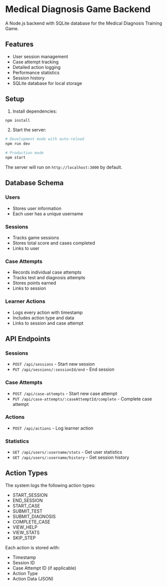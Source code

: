 # Medical Diagnosis Game Backend

A Node.js backend with SQLite database for the Medical Diagnosis Training Game.

## Features

- User session management
- Case attempt tracking
- Detailed action logging
- Performance statistics
- Session history
- SQLite database for local storage

## Setup

1. Install dependencies:
```bash
npm install
```

2. Start the server:
```bash
# Development mode with auto-reload
npm run dev

# Production mode
npm start
```

The server will run on `http://localhost:3000` by default.

## Database Schema

### Users
- Stores user information
- Each user has a unique username

### Sessions
- Tracks game sessions
- Stores total score and cases completed
- Links to user

### Case Attempts
- Records individual case attempts
- Tracks test and diagnosis attempts
- Stores points earned
- Links to session

### Learner Actions
- Logs every action with timestamp
- Includes action type and data
- Links to session and case attempt

## API Endpoints

### Sessions
- `POST /api/sessions` - Start new session
- `PUT /api/sessions/:sessionId/end` - End session

### Case Attempts
- `POST /api/case-attempts` - Start new case attempt
- `PUT /api/case-attempts/:caseAttemptId/complete` - Complete case attempt

### Actions
- `POST /api/actions` - Log learner action

### Statistics
- `GET /api/users/:username/stats` - Get user statistics
- `GET /api/users/:username/history` - Get session history

## Action Types

The system logs the following action types:
- START_SESSION
- END_SESSION
- START_CASE
- SUBMIT_TEST
- SUBMIT_DIAGNOSIS
- COMPLETE_CASE
- VIEW_HELP
- VIEW_STATS
- SKIP_STEP

Each action is stored with:
- Timestamp
- Session ID
- Case Attempt ID (if applicable)
- Action Type
- Action Data (JSON) 